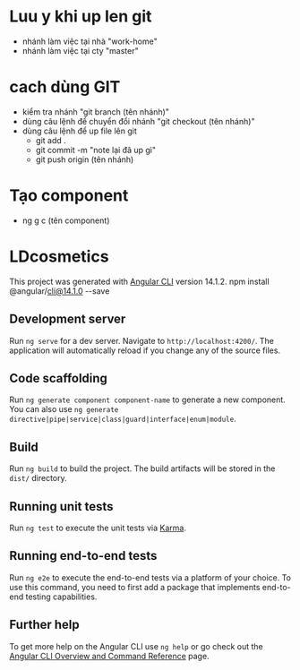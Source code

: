 # Luu y khi up len git

- nhánh làm việc tại nhà "work-home"
- nhánh làm việc tại cty "master"

# cach dùng GIT

- kiểm tra nhánh "git branch (tên nhánh)"
- dùng câu lệnh để chuyển đổi nhánh "git checkout (tên nhánh)"
- dùng câu lệnh để up file lên git
  - git add .
  - git commit -m "note lại đã up gì"
  - git push origin (tên nhánh)

# Tạo component

- ng g c (tên component)

# LDcosmetics

This project was generated with [Angular CLI](https://github.com/angular/angular-cli) version 14.1.2. npm install @angular/cli@14.1.0 --save

## Development server

Run `ng serve` for a dev server. Navigate to `http://localhost:4200/`. The application will automatically reload if you change any of the source files.

## Code scaffolding

Run `ng generate component component-name` to generate a new component. You can also use `ng generate directive|pipe|service|class|guard|interface|enum|module`.

## Build

Run `ng build` to build the project. The build artifacts will be stored in the `dist/` directory.

## Running unit tests

Run `ng test` to execute the unit tests via [Karma](https://karma-runner.github.io).

## Running end-to-end tests

Run `ng e2e` to execute the end-to-end tests via a platform of your choice. To use this command, you need to first add a package that implements end-to-end testing capabilities.

## Further help

To get more help on the Angular CLI use `ng help` or go check out the [Angular CLI Overview and Command Reference](https://angular.io/cli) page.

